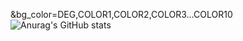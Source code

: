 &bg_color=DEG,COLOR1,COLOR2,COLOR3...COLOR10
![Anurag's GitHub stats](https://github-readme-stats.vercel.app/api?username=ahmedelshamy4&show_icons=true)
